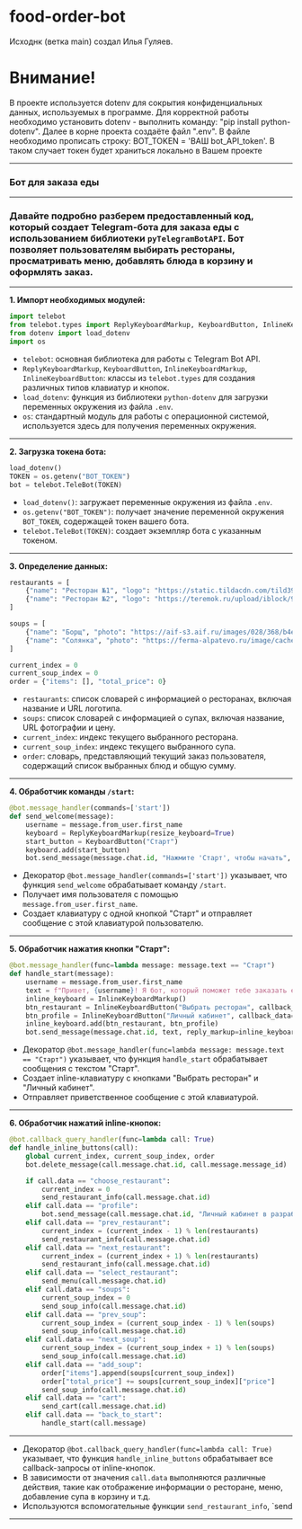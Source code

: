 # food-order-bot
Исходнк (ветка main) создал Илья Гуляев.

# Внимание!
В проекте используется dotenv для сокрытия конфиденциальных данных, используемых в программе.
Для корректной работы необходимо установить dotenv - выполнить команду: "pip install python-dotenv".
Далее в корне проекта создаёте файл ".env".
В файле необходимо прописать строку: BOT_TOKEN = 'ВАШ bot_API_token'.
В таком случает токен будет храниться локально в Вашем проекте
___
### Бот для заказа еды
___
### Давайте подробно разберем предоставленный код, который создает Telegram-бота для заказа еды с использованием библиотеки `pyTelegramBotAPI`. Бот позволяет пользователям выбирать рестораны, просматривать меню, добавлять блюда в корзину и оформлять заказ.
___
**1. Импорт необходимых модулей:**

```python
import telebot
from telebot.types import ReplyKeyboardMarkup, KeyboardButton, InlineKeyboardMarkup, InlineKeyboardButton
from dotenv import load_dotenv
import os
```

- `telebot`: основная библиотека для работы с Telegram Bot API.
- `ReplyKeyboardMarkup`, `KeyboardButton`, `InlineKeyboardMarkup`, `InlineKeyboardButton`: классы из `telebot.types` для создания различных типов клавиатур и кнопок.
- `load_dotenv`: функция из библиотеки `python-dotenv` для загрузки переменных окружения из файла `.env`.
- `os`: стандартный модуль для работы с операционной системой, используется здесь для получения переменных окружения.
___
**2. Загрузка токена бота:**

```python
load_dotenv()
TOKEN = os.getenv("BOT_TOKEN")
bot = telebot.TeleBot(TOKEN)
```

- `load_dotenv()`: загружает переменные окружения из файла `.env`.
- `os.getenv("BOT_TOKEN")`: получает значение переменной окружения `BOT_TOKEN`, содержащей токен вашего бота.
- `telebot.TeleBot(TOKEN)`: создает экземпляр бота с указанным токеном.
___
**3. Определение данных:**

```python
restaurants = [
    {"name": "Ресторан №1", "logo": "https://static.tildacdn.com/tild3937-6436-4532-b065-313439633661/E9heAba_vzEory05dBFc.jpg"},
    {"name": "Ресторан №2", "logo": "https://teremok.ru/upload/iblock/947/sI2hxnNUDVM.jpg"},
]

soups = [
    {"name": "Борщ", "photo": "https://aif-s3.aif.ru/images/028/368/b4e33f182b30c9ce94fca1f35f4bd2a1.jpg", "price": 250},
    {"name": "Солянка", "photo": "https://ferma-alpatevo.ru/image/cache/catalog/2/soup/186-auto_width_1000.jpg", "price": 300}
]

current_index = 0
current_soup_index = 0
order = {"items": [], "total_price": 0}
```

- `restaurants`: список словарей с информацией о ресторанах, включая название и URL логотипа.
- `soups`: список словарей с информацией о супах, включая название, URL фотографии и цену.
- `current_index`: индекс текущего выбранного ресторана.
- `current_soup_index`: индекс текущего выбранного супа.
- `order`: словарь, представляющий текущий заказ пользователя, содержащий список выбранных блюд и общую сумму.
___
**4. Обработчик команды `/start`:**

```python
@bot.message_handler(commands=['start'])
def send_welcome(message):
    username = message.from_user.first_name
    keyboard = ReplyKeyboardMarkup(resize_keyboard=True)
    start_button = KeyboardButton("Старт")
    keyboard.add(start_button)
    bot.send_message(message.chat.id, "Нажмите 'Старт', чтобы начать", reply_markup=keyboard)
```

- Декоратор `@bot.message_handler(commands=['start'])` указывает, что функция `send_welcome` обрабатывает команду `/start`.
- Получает имя пользователя с помощью `message.from_user.first_name`.
- Создает клавиатуру с одной кнопкой "Старт" и отправляет сообщение с этой клавиатурой пользователю.
___
**5. Обработчик нажатия кнопки "Старт":**

```python
@bot.message_handler(func=lambda message: message.text == "Старт")
def handle_start(message):
    username = message.from_user.first_name
    text = f"Привет, {username}! Я бот, который поможет тебе заказать еду."
    inline_keyboard = InlineKeyboardMarkup()
    btn_restaurant = InlineKeyboardButton("Выбрать ресторан", callback_data="choose_restaurant")
    btn_profile = InlineKeyboardButton("Личный кабинет", callback_data="profile")
    inline_keyboard.add(btn_restaurant, btn_profile)
    bot.send_message(message.chat.id, text, reply_markup=inline_keyboard)
```

- Декоратор `@bot.message_handler(func=lambda message: message.text == "Старт")` указывает, что функция `handle_start` обрабатывает сообщения с текстом "Старт".
- Создает inline-клавиатуру с кнопками "Выбрать ресторан" и "Личный кабинет".
- Отправляет приветственное сообщение с этой клавиатурой.
___
**6. Обработчик нажатий inline-кнопок:**

```python
@bot.callback_query_handler(func=lambda call: True)
def handle_inline_buttons(call):
    global current_index, current_soup_index, order
    bot.delete_message(call.message.chat.id, call.message.message_id)

    if call.data == "choose_restaurant":
        current_index = 0
        send_restaurant_info(call.message.chat.id)
    elif call.data == "profile":
        bot.send_message(call.message.chat.id, "Личный кабинет в разработке.")
    elif call.data == "prev_restaurant":
        current_index = (current_index - 1) % len(restaurants)
        send_restaurant_info(call.message.chat.id)
    elif call.data == "next_restaurant":
        current_index = (current_index + 1) % len(restaurants)
        send_restaurant_info(call.message.chat.id)
    elif call.data == "select_restaurant":
        send_menu(call.message.chat.id)
    elif call.data == "soups":
        current_soup_index = 0
        send_soup_info(call.message.chat.id)
    elif call.data == "prev_soup":
        current_soup_index = (current_soup_index - 1) % len(soups)
        send_soup_info(call.message.chat.id)
    elif call.data == "next_soup":
        current_soup_index = (current_soup_index + 1) % len(soups)
        send_soup_info(call.message.chat.id)
    elif call.data == "add_soup":
        order["items"].append(soups[current_soup_index])
        order["total_price"] += soups[current_soup_index]["price"]
        send_soup_info(call.message.chat.id)
    elif call.data == "cart":
        send_cart(call.message.chat.id)
    elif call.data == "back_to_start":
        handle_start(call.message)
```
___
- Декоратор `@bot.callback_query_handler(func=lambda call: True)` указывает, что функция `handle_inline_buttons` обрабатывает все callback-запросы от inline-кнопок.
- В зависимости от значения `call.data` выполняются различные действия, такие как отображение информации о ресторане, меню, добавление супа в корзину и т.д.
- Используются вспомогательные функции `send_restaurant_info`, `send 
___



 

